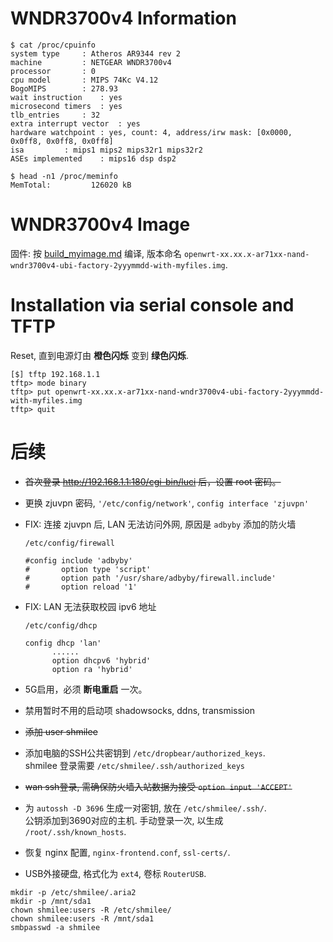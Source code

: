 WNDR3700v4 Information
======================

```shell
$ cat /proc/cpuinfo 
system type		: Atheros AR9344 rev 2
machine			: NETGEAR WNDR3700v4
processor		: 0
cpu model		: MIPS 74Kc V4.12
BogoMIPS		: 278.93
wait instruction	: yes
microsecond timers	: yes
tlb_entries		: 32
extra interrupt vector	: yes
hardware watchpoint	: yes, count: 4, address/irw mask: [0x0000, 0x0ff8, 0x0ff8, 0x0ff8]
isa			: mips1 mips2 mips32r1 mips32r2
ASEs implemented	: mips16 dsp dsp2

$ head -n1 /proc/meminfo
MemTotal:         126020 kB
```

WNDR3700v4 Image
==================

固件: 按 [build_myimage.md](./build_myimage.md) 编译,
版本命名 `openwrt-xx.xx.x-ar71xx-nand-wndr3700v4-ubi-factory-2yyymmdd-with-myfiles.img`.

Installation via serial console and TFTP
========================================

Reset, 直到电源灯由 **橙色闪烁** 变到 **绿色闪烁**.

```shell
[$] tftp 192.168.1.1
tftp> mode binary
tftp> put openwrt-xx.xx.x-ar71xx-nand-wndr3700v4-ubi-factory-2yyymmdd-with-myfiles.img
tftp> quit
```

后续
=====

* ~~首次登录 http://192.168.1.1:180/cgi-bin/luci 后，设置 root 密码。~~

* 更换 zjuvpn 密码, `'/etc/config/network'`, `config interface 'zjuvpn'`

* FIX: 连接 zjuvpn 后, LAN 无法访问外网, 原因是 `adbyby` 添加的防火墙

  `/etc/config/firewall`
  ```
  #config include 'adbyby'
  #       option type 'script'
  #       option path '/usr/share/adbyby/firewall.include'
  #       option reload '1' 
  ```

* FIX: LAN 无法获取校园 ipv6 地址

  `/etc/config/dhcp`
  ```
  config dhcp 'lan'  
        ......
        option dhcpv6 'hybrid'
        option ra 'hybrid'
  ```

* 5G启用，必须 **断电重启** 一次。

* 禁用暂时不用的启动项 shadowsocks, ddns, transmission

* ~~添加 user shmilee~~

* 添加电脑的SSH公共密钥到 `/etc/dropbear/authorized_keys`.  
  shmilee 登录需要 `/etc/shmilee/.ssh/authorized_keys`

* ~~wan ssh登录, 需确保防火墙入站数据为接受 `option input 'ACCEPT'`~~

* 为 `autossh -D 3696` 生成一对密钥, 放在 `/etc/shmilee/.ssh/`.  
  公钥添加到3690对应的主机. 手动登录一次, 以生成 `/root/.ssh/known_hosts`.

* 恢复 nginx 配置, `nginx-frontend.conf`, `ssl-certs/`.

* USB外接硬盘, 格式化为 `ext4`, 卷标 `RouterUSB`.

```shell
mkdir -p /etc/shmilee/.aria2
mkdir -p /mnt/sda1
chown shmilee:users -R /etc/shmilee/
chown shmilee:users -R /mnt/sda1
smbpasswd -a shmilee
```


